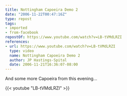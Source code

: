 ```yaml
---
title: Nottingham Capoeira Demo 2
date: "2006-11-22T00:47:16Z"
type: repost
tags:
- imported
- from-facebook
repostOf: https://www.youtube.com/watch?v=LB-tVMdLRZI
references:
- url: https://www.youtube.com/watch?v=LB-tVMdLRZI
  type: video
  name: Nottingham Capoeira Demo 2
  author: JP Hastings-Spital
  date: 2006-11-21T16:36:07-08:00
---
```

And some more Capoeira from this evening...

{{< youtube "LB-tVMdLRZI" >}}
